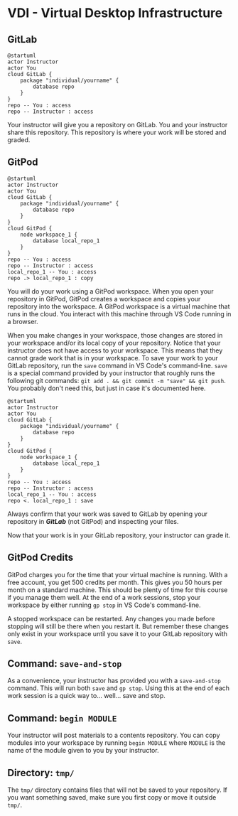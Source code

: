 # VDI - Virtual Desktop Infrastructure

## GitLab

```plantuml
@startuml
actor Instructor
actor You
cloud GitLab {
    package "individual/yourname" {
        database repo
    }
}
repo -- You : access
repo -- Instructor : access
```

Your instructor will give you a repository on GitLab.
You and your instructor share this repository.
This repository is where your work will be stored
and graded.

## GitPod

```plantuml
@startuml
actor Instructor
actor You
cloud GitLab {
    package "individual/yourname" {
        database repo
    }
}
cloud GitPod {
    node workspace_1 {
        database local_repo_1
    }
}
repo -- You : access
repo -- Instructor : access
local_repo_1 -- You : access
repo .> local_repo_1 : copy
```

You will do your work using a GitPod workspace.
When you open your repository in GitPod, GitPod
creates a workspace and copies your repository
into the workspace. A GitPod workspace is a virtual
machine that runs in the cloud. You interact with
this machine through VS Code running in a browser.

When you make changes in your workspace, those
changes are stored in your workspace and/or its
local copy of your repository. Notice that your
instructor does not have access to your workspace.
This means that they cannot grade work that is in
your workspace. To save your work to your GitLab
repository, run the `save` command in VS Code's
command-line. `save` is a special command provided
by your instructor that roughly runs the following
git commands: `git add . && git commit -m "save" && git push`.
You probably don't need this, but just in case it's
documented here.

```plantuml
@startuml
actor Instructor
actor You
cloud GitLab {
    package "individual/yourname" {
        database repo
    }
}
cloud GitPod {
    node workspace_1 {
        database local_repo_1
    }
}
repo -- You : access
repo -- Instructor : access
local_repo_1 -- You : access
repo <. local_repo_1 : save
```

Always confirm that your work was saved to GitLab
by opening your repository in ***GitLab***
(not GitPod) and inspecting your files.

Now that your work is in your GitLab repository,
your instructor can grade it.

## GitPod Credits

GitPod charges you for the time that your virtual
machine is running.
With a free account, you get 500 credits per month.
This gives you 50 hours per month on a standard machine.
This should be plenty of time for this course if you manage them well.
At the end of a work sessions, stop your workspace by either
running `gp stop` in VS Code's command-line.

A stopped workspace can be restarted.
Any changes you made before stopping will still be there when you restart it. But remember these changes only exist in your
workspace until you save it to your GitLab repository with `save`.

## Command: `save-and-stop`

As a convenience, your instructor has provided you with a
`save-and-stop` command. This will run both `save` and `gp stop`. Using this at the end of each work session is a
quick way to... well... save and stop.

## Command: `begin MODULE`

Your instructor will post materials to a contents repository.
You can copy modules into your workspace by running `begin MODULE` where `MODULE` is the name of the module given
to you by your instructor.

## Directory: `tmp/`

The `tmp/` directory contains files that will not be saved
to your repository. If you want something saved, make sure
you first copy or move it outside `tmp/`.
